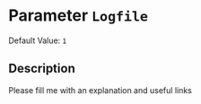 # Parameter `Logfile`
Default Value: `1`





## Description
Please fill me with an explanation and useful links


